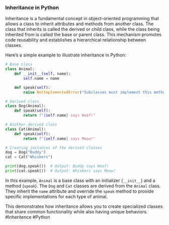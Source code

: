 ### Inheritance in Python

Inheritance is a fundamental concept in object-oriented programming that allows a class to inherit attributes and methods from another class. The class that inherits is called the derived or child class, while the class being inherited from is called the base or parent class. This mechanism promotes code reusability and establishes a hierarchical relationship between classes.

Here’s a simple example to illustrate inheritance in Python:

```python
# Base class
class Animal:
    def __init__(self, name):
        self.name = name

    def speak(self):
        raise NotImplementedError("Subclasses must implement this method")

# Derived class
class Dog(Animal):
    def speak(self):
        return f"{self.name} says Woof!"

# Another derived class
class Cat(Animal):
    def speak(self):
        return f"{self.name} says Meow!"

# Creating instances of the derived classes
dog = Dog("Buddy")
cat = Cat("Whiskers")

print(dog.speak())  # Output: Buddy says Woof!
print(cat.speak())  # Output: Whiskers says Meow!
```

In this example, `Animal` is a base class with an initializer (`__init__`) and a method (`speak`). The `Dog` and `Cat` classes are derived from the `Animal` class. They inherit the `name` attribute and override the `speak` method to provide specific implementations for each type of animal.

This demonstrates how inheritance allows you to create specialized classes that share common functionality while also having unique behaviors. #Inheritence #Python